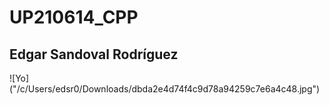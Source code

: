 # UP210614_CPP
## Edgar Sandoval Rodríguez

![Yo] ("/c/Users/edsr0/Downloads/dbda2e4d74f4c9d78a94259c7e6a4c48.jpg")

